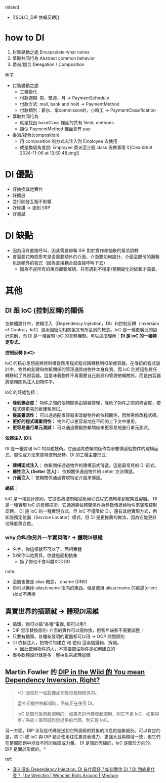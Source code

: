 related:
- [[SOLID_DIP 依賴反轉]]

# how to DI

1. 封裝變動之處 Encapsulate what varies
2. 萃取共同行為 Abstract common behavior
3. 委派/複合 Delegation / Composition


例子
- 封裝變動之處
	- 三種變化
	- 付款週期: 周、雙週、月 -> PaymentSchedule
	- 付款方式: mail, bank and hold -> PaymentMethod
	- 付款類別：薪水、拿commisson的、小時工 -> PaymentClassification
- 萃取共同行為
	- 就是找出 baseClass 裡面的共有 fileld, methods
	- 類似 PaymentMethod 裡面會有 pay
- 委派/複合(composition)
	- 用 composition 的方式去注入到 Employee 去使用
	- 或是換個角度說: Employee 委派這三個 class 去做事情
![[CleanShot 2024-11-06 at 13.50.48.png]]





# DI 優點

- 好抽換其他實作
- 好擴展
- 並行開發互相不影響
- 好維護 → 達到 SRP
- 好測試





# DI 缺點

- 因為沒有直接呼叫，因此需要仰賴 IDE 對於實作和抽象的幫助跳轉
- 會需要花時間思考是否需要額外的介面，介面要如何設計，介面這部份的邏輯也是額外的程式（因為直接耦合就直接呼叫下去）
    - 因為不是所有的東西都要解耦，只有遇到不穩定/預期變化的依賴才需要。




# 其他



## DI 跟 IoC (控制反轉)的關係

在軟體設計中，依賴注入（Dependency Injection，DI）和控制反轉（Inversion of Control，IoC）是兩個密切相關但又有所區別的概念。IoC 是一種更廣泛的設計原則，而 DI 是一種實現 IoC 的具體機制。可以這麼理解：**DI 是 IoC 的一種特定形式。**

**控制反轉 (IoC):**

IoC 的核心思想是將控制權從應用程式程式碼轉移到框架或容器。在傳統的程式設計中，物件的創建和依賴關係的管理通常由物件本身負責。而 IoC 則將這些責任轉移給了外部容器。這意味著物件不再需要自己創建和管理依賴關係，而是由容器將依賴關係注入到物件中。

IoC 的好處包括：

* **降低耦合度：** 物件之間的依賴關係由容器管理，降低了物件之間的耦合度，使程式碼更易於維護和測試。
* **提高靈活性：** 可以通過配置容器來改變物件的依賴關係，而無需修改程式碼。
* **更好的程式碼重用性：** 物件可以更容易地在不同的上下文中重用。
* **更容易進行單元測試：** 可以通過模擬依賴關係來更容易地進行單元測試。


**依賴注入 (DI):**

DI 是一種實現 IoC 的具體技術。它通過將依賴關係作為參數傳遞給物件的建構函式、屬性或方法來實現控制反轉。DI 的三種主要形式：

* **建構函式注入：**  依賴關係通過物件的建構函式傳遞。這是最常見的 DI 形式。
* **屬性注入 (Setter 注入)：**  依賴關係通過物件的 setter 方法傳遞。
* **介面注入：**  依賴關係通過實現特定介面來傳遞。


**總結：**

IoC 是一種設計原則，它提倡將控制權從應用程式程式碼轉移到框架或容器。
DI 是一種實現 IoC 的具體技術，它通過將依賴關係作為參數傳遞給物件來實現控制反轉。
DI 是 IoC 的一種實現方式，但 IoC 不僅限於 DI，還有其他實現方式，例如服務定位器（Service Locator）模式，但 DI 是更推薦的做法，因為它能更好地降低耦合度。


### why 你叫你另外一半寶貝嗎? -> 體現DI思維
- 名字，你這樣就不可以了，面相實體
- 如果你叫他寶貝，你就是面相抽象
    - 換了你也不會叫錯XDDDD

note: 
- 這個也像是 alias 概念， cname (DNS)
- 你可以換掉 alias/cname 指向的東西，但是使用 alias/cname 的那邊(client side)不用換


## 真實世界的插頭就 -> 體現DI思維
- 插頭，你可以插”各種”電器, 都可以用!!
- DIP 里示替換原則: 介面的實作可以隨你換，但客戶端都不需要調整！
- 只要有插頭，各種新發明的電器都可以用 → OCP 開閉原則
- DI 依賴注入，把物件的建立 和 使用 這兩個邏輯，拆開。
    - 因此使用物件的人，不需要關注物件是如何建立的
- 很多軟體設計就是多一層抽象來處理這個




## Martin Fowler 的 [DIP in the Wild 的 You mean Dependency Inversion, Right?](https://martinfowler.com/articles/dipInTheWild.html#YouMeanDependencyInversionRight)

> *DI 是關於一個對像如何獲取依賴關係的。
> 
> 當外部提供依賴項時，系統正在使用 DI。 
> 
> IoC 是關於誰發起調用的。如果您的代碼發起調用，則它不是 IoC，如果容器 / 系統 / 庫回調到您提供的代碼，則它是 IoC。
> 
   另一方面，DIP 涉及從代碼發送到它所調用的對象的消息的抽象級別。可以肯定的是，將 DI 或 IoC 與 DIP 結合使用往往更具表現力、更強大且與領域一致，但它們在整體問題中涉及不同的維度或力量。 DI 是關於佈線的，IoC 是關於方向的，DIP 是關於形狀的。*




ref:
- [淺入淺出 Dependency Injection. DI 有什麼好？如何實作 DI？DI 到底是什麼？ | by Wenchin | Wenchin Rolls Around | Medium](https://medium.com/wenchin-rolls-around/%E6%B7%BA%E5%85%A5%E6%B7%BA%E5%87%BA-dependency-injection-ea672ba033ca)